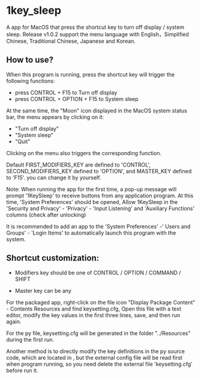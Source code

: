 # 1key_sleep
A app for MacOS that press the shortcut key to turn off display / system sleep. 
Release v1.0.2 support the menu language with English，Simplified Chinese, Traditional Chinese, Japanese and Korean.

## How to use?
When this program is running, press the shortcut key will trigger the following functions:  
- press CONTROL + F15 to Turn off display  
- press CONTROL + OPTION + F15 to System sleep  

At the same time, the "Moon" icon displayed in the MacOS system status bar, the menu appears by clicking on it:  
- "Turn off display"  
- "System sleep"  
- "Quit"  

Clicking on the menu also triggers the corresponding function.  

Default FIRST_MODIFIERS_KEY are defined to 'CONTROL', SECOND_MODIFIERS_KEY defined to 'OPTION', and MASTER_KEY defined to 'F15'. you can change it by yourself. 

Note: When running the app for the first time, a pop-up message will prompt '1KeySleep' to receive buttons from any application program. At this time, 'System Preferences' should be opened, Allow 1KeySleep in the 'Security and Privacy' - 'Privacy' - 'Input Listening' and 'Auxiliary Functions' columns (check after unlocking)

It is recommended to add an app to the 'System Preferences' -' Users and Groups' - 'Login Items' to automatically launch this program with the system.

## Shortcut customization:

- Modifiers key should be one of CONTROL / OPTION / COMMAND / SHIFT

- Master key can be any

For the packaged app, right-click on the file icon "Display Package Content" - Contents Resources and find keysetting.cfg, Open this file with a text editor, modify the key values in the first three lines, save, and then run again.  

For the py file, keysetting.cfg will be generated in the folder "../Resources" during the first run.  

Another method is to directly modify the key definitions in the py source code, which are located in <class Constants>, but the external config file will be read first when program running, so you need delete the external file 'keysetting.cfg' before run it.
